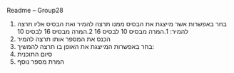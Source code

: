 Readme – Group28
1.	בחר באפשרות אשר מייצגת את הבסיס ממנו תרצה להמיר ואת הבסיס אליו תרצה להמיר:
1.המרה מבסיס 10 לבסיס 16
2.המרה מבסיס 16 לבסיס 10
2.	הכנס את המספר אותו תרצה להמיר
3.	בחר באפשרות המייצגת את האופן בו תרצה להמשיך:
0. סיום התוכנית
1. המרת מספר נוסף
